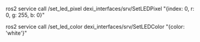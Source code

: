 ros2 service call /set_led_pixel dexi_interfaces/srv/SetLEDPixel "{index: 0, r: 0, g: 255, b: 0}"

ros2 service call /set_led_color dexi_interfaces/srv/SetLEDColor "{color: 'white'}"